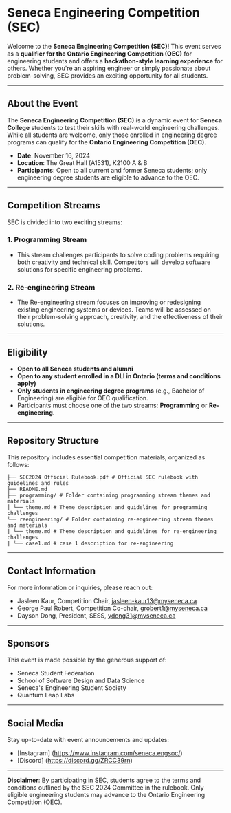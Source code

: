 # Seneca Engineering Competition (SEC)

Welcome to the **Seneca Engineering Competition (SEC)**! This event serves as a **qualifier for the Ontario Engineering Competition (OEC)** for engineering students and offers a **hackathon-style learning experience** for others. Whether you're an aspiring engineer or simply passionate about problem-solving, SEC provides an exciting opportunity for all students.

---

## About the Event

The **Seneca Engineering Competition (SEC)** is a dynamic event for **Seneca College** students to test their skills with real-world engineering challenges. While all students are welcome, only those enrolled in engineering degree programs can qualify for the **Ontario Engineering Competition (OEC)**.

- **Date**: November 16, 2024
- **Location**: The Great Hall (A1531), K2100 A & B
- **Participants**: Open to all current and former Seneca students; only engineering degree students are eligible to advance to the OEC.

---

## Competition Streams

SEC is divided into two exciting streams:

### 1. **Programming Stream**
   - This stream challenges participants to solve coding problems requiring both creativity and technical skill. Competitors will develop software solutions for specific engineering problems.

### 2. **Re-engineering Stream**
   - The Re-engineering stream focuses on improving or redesigning existing engineering systems or devices. Teams will be assessed on their problem-solving approach, creativity, and the effectiveness of their solutions.

---

## Eligibility

- **Open to all Seneca students and alumni**
- **Open to any student enrolled in a DLI in Ontario (terms and conditions apply)**
- **Only students in engineering degree programs** (e.g., Bachelor of Engineering) are eligible for OEC qualification.
- Participants must choose one of the two streams: **Programming** or **Re-engineering**.

---

## Repository Structure

This repository includes essential competition materials, organized as follows:  
```SEC-Competition-Repo/ 
├── SEC2024 Official Rulebook.pdf # Official SEC rulebook with guidelines and rules
├── README.md
├── programming/ # Folder containing programming stream themes and materials 
│ └── theme.md # Theme description and guidelines for programming challenges 
└── reengineering/ # Folder containing re-engineering stream themes and materials 
| └── theme.md # Theme description and guidelines for re-engineering challenges
| └── case1.md # case 1 description for re-engineering
```

---

## Contact Information

For more information or inquiries, please reach out:

- Jasleen Kaur, Competition Chair, jasleen-kaur13@myseneca.ca
- George Paul Robert, Competition Co-chair, grobert1@myseneca.ca
- Dayson Dong, President, SESS, ydong31@myseneca.ca

---

## Sponsors

This event is made possible by the generous support of:

- Seneca Student Federation
- School of Software Design and Data Science
- Seneca's Engineering Student Society
- Quantum Leap Labs

---

## Social Media

Stay up-to-date with event announcements and updates:

- [Instagram] (https://www.instagram.com/seneca.engsoc/)
- [Discord] (https://discord.gg/ZRCC39rn)

---

**Disclaimer**: By participating in SEC, students agree to the terms and conditions outlined by the SEC 2024 Committee in the rulebook. Only eligible engineering students may advance to the Ontario Engineering Competition (OEC).
